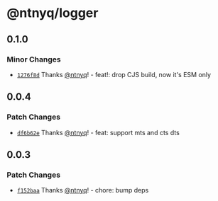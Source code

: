 # @ntnyq/logger

## 0.1.0

### Minor Changes

- [`1276f8d`](https://github.com/ntnyq/ntnyq-utils/commit/1276f8d39ed63d40d259d7f1bf061e964202046d) Thanks [@ntnyq](https://github.com/ntnyq)! - feat!: drop CJS build, now it's ESM only

## 0.0.4

### Patch Changes

- [`df6b62e`](https://github.com/ntnyq/ntnyq-utils/commit/df6b62e8d39fcbd61ea43eb20dbbdd7ddb15d769) Thanks [@ntnyq](https://github.com/ntnyq)! - feat: support mts and cts dts

## 0.0.3

### Patch Changes

- [`f152baa`](https://github.com/ntnyq/ntnyq-utils/commit/f152baad2a9f0020134a8c6425cf8e3f397a4cc3) Thanks [@ntnyq](https://github.com/ntnyq)! - chore: bump deps

